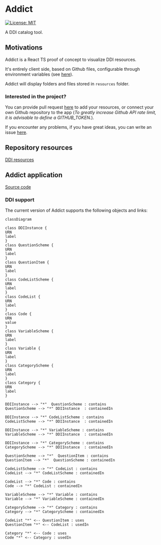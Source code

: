 # Addict

[![License: MIT](https://img.shields.io/badge/License-MIT-blue.svg)](https://opensource.org/licenses/MIT)

A DDI catalog tool.

## Motivations

Addict is a React TS proof of concept to visualize DDI resources.

It's entirely client side, based on Github files, configurable through environment variables (see [here](./app/.env)).

Addict will display folders and files stored in `resources` folder.

### Interested in the project?

You can provide pull request [here](https://github.com/Making-Sense-Info/Addict/pulls) to add your resources, or connect your own Github repository to the app (_To greatly increase Github API rate limit, it is advisable to define a GITHUB_TOKEN._).

If you encounter any problems, if you have great ideas, you can write an issue [here](https://github.com/Making-Sense-Info/Addict/issues).

## Repository resources

[DDI resources](./resources)

## Addict application

[Source code](./app)

### DDI support

The current version of Addict supports the following objects and links:

```mermaid
classDiagram

class DDIInstance {
URN
label
}
class QuestionScheme {
URN
label
}
class QuestionItem {
URN
label
}
class CodeListScheme {
URN
label
}
class CodeList {
URN
label
}
class Code {
URN
value
}
class VariableScheme {
URN
label
}
class Variable {
URN
label
}
class CategoryScheme {
URN
label
}
class Category {
URN
label
}

DDIInstance --> "*"  QuestionScheme : contains
QuestionScheme --> "*" DDIInstance  : containedIn

DDIInstance --> "*" CodeListScheme : contains
CodeListScheme --> "*" DDIInstance  : containedIn

DDIInstance --> "*" VariableScheme : contains
VariableScheme --> "*" DDIInstance  : containedIn

DDIInstance --> "*" CategoryScheme : contains
CategoryScheme --> "*" DDIInstance  : containedIn

QuestionScheme --> "*"  QuestionItem : contains
QuestionItem --> "*"  QuestionScheme : containedIn

CodeListScheme --> "*" CodeList : contains
CodeList --> "*" CodeListScheme : containedIn

CodeList --> "*" Code : contains
Code --> "*" CodeList : containedIn

VariableScheme --> "*" Variable : contains
Variable --> "*" VariableScheme : containedIn

CategoryScheme --> "*" Category : contains
Category --> "*" CategoryScheme : containedIn

CodeList "*" <-- QuestionItem : uses
QuestionItem "*" <-- CodeList : usedIn

Category "*" <-- Code : uses
Code "*" <-- Category : usedIn
```